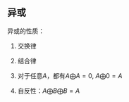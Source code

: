 

## 异或

异或的性质：

1. 交换律

2. 结合律

3. 对于任意$A$，都有$A \bigoplus A=0$,  $A \bigoplus 0=A$
4. 自反性：$A \bigoplus B \bigoplus B=A$